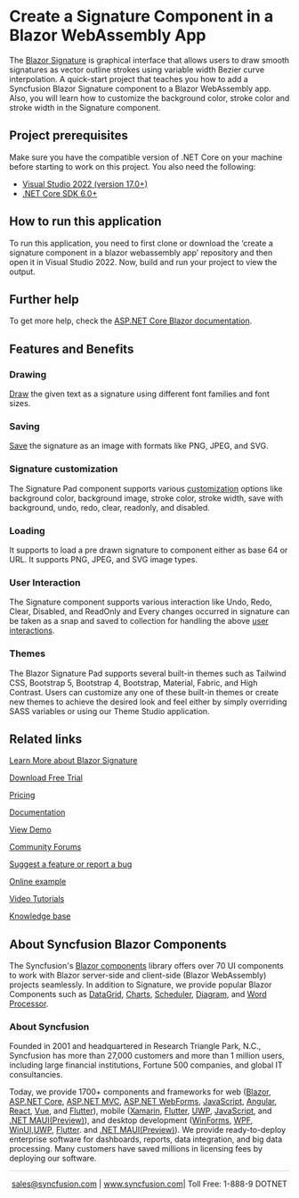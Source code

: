 # Create a Signature Component in a Blazor WebAssembly App

The [Blazor Signature](https://www.syncfusion.com/blazor-components/blazor-signature?utm_source=github&utm_medium=listing&utm_campaign=blazor-signature-github-samples) is graphical interface that allows users to draw smooth signatures as vector outline strokes using variable width Bezier curve interpolation. A quick-start project that teaches you how to add a Syncfusion Blazor Signature component to a Blazor WebAssembly app. Also, you will learn how to customize the background color, stroke color and stroke width in the Signature component.

## Project prerequisites
Make sure you have the compatible version of .NET Core on your machine before starting to work on this project. You also need the following:
* [Visual Studio 2022 (version 17.0+)]( https://visualstudio.microsoft.com/downloads)
* [.NET Core SDK 6.0+](https://dotnet.microsoft.com/download/dotnet-core/6.0)

## How to run this application
To run this application, you need to first clone or download the ‘create a signature component in a blazor webassembly app’ repository and then open it in Visual Studio 2022. Now, build and run your project to view the output.

## Further help

To get more help, check the [ASP.NET Core Blazor documentation](https://docs.microsoft.com/en-us/aspnet/core/blazor).

## Features and Benefits

### Drawing

[Draw](https://blazor.syncfusion.com/documentation/signature/draw?utm_source=github&utm_medium=listing&utm_campaign=blazor-signature-github-samples) the given text as a signature using different font families and font sizes.

### Saving

[Save](https://blazor.syncfusion.com/documentation/signature/open-save?utm_source=github&utm_medium=listing&utm_campaign=blazor-signature-github-samples) the signature as an image with formats like PNG, JPEG, and SVG.

### Signature customization

The Signature Pad component supports various [customization](https://blazor.syncfusion.com/documentation/signature/customization?utm_source=github&utm_medium=listing&utm_campaign=blazor-signature-github-samples) options like background color, background image, stroke color, stroke width, save with background, undo, redo, clear, readonly, and disabled.

### Loading

It supports to load a pre drawn signature to component either as base 64 or URL. It supports PNG, JPEG, and SVG image types.

### User Interaction

The Signature component supports various interaction like Undo, Redo, Clear, Disabled, and ReadOnly and Every changes occurred in signature can be taken as a snap and saved to collection for handling the above [user interactions](https://blazor.syncfusion.com/documentation/signature/user-interaction?utm_source=github&utm_medium=listing&utm_campaign=blazor-signature-github-samples).

### Themes

The Blazor Signature Pad supports several built-in themes such as Tailwind CSS, Bootstrap 5, Bootstrap 4, Bootstrap, Material, Fabric, and High Contrast. Users can customize any one of these built-in themes or create new themes to achieve the desired look and feel either by simply overriding SASS variables or using our Theme Studio application.

## Related links
[Learn More about Blazor Signature](https://www.syncfusion.com/blazor-components/blazor-signature?utm_source=github&utm_medium=listing&utm_campaign=blazor-signature-github-samples)

[Download Free Trial](https://www.syncfusion.com/downloads/blazor?utm_source=github&utm_medium=listing&utm_campaign=blazor-signature-github-samples)

[Pricing](https://www.syncfusion.com/sales/products/blazor?utm_source=github&utm_medium=listing&utm_campaign=blazor-signature-github-samples)

[Documentation](https://blazor.syncfusion.com/documentation/signature/getting-started?utm_source=github&utm_medium=listing&utm_campaign=blazor-signature-github-samples)

[View Demo](https://github.com/SyncfusionExamples/create-a-signature-component-in-a-blazor-webassembly-app?utm_source=github&utm_medium=listing&utm_campaign=blazor-signature-github-samples)

[Community Forums](https://www.syncfusion.com/forums/blazor-components?utm_source=github&utm_medium=listing&utm_campaign=blazor-signature-github-samples)

[Suggest a feature or report a bug](https://www.syncfusion.com/feedback/blazor-components?utm_source=github&utm_medium=listing&utm_campaign=blazor-signature-github-samples)

[Online example](https://blazor.syncfusion.com/demos/signature/default-functionalities?utm_source=github&utm_medium=listing&utm_campaign=blazor-signature-github-samples)

[Video Tutorials](https://www.syncfusion.com/tutorial-videos/blazor/signature?utm_source=github&utm_medium=listing&utm_campaign=blazor-signature-github-samples)

[Knowledge base](https://www.syncfusion.com/kb/blazor-components?utm_source=github&utm_medium=listing&utm_campaign=blazor-signature-github-samples)


## About Syncfusion Blazor Components
The Syncfusion's [Blazor components](https://www.syncfusion.com/blazor-components?utm_source=github&utm_medium=listing&utm_campaign=blazor-signature-github-samples) library offers over 70 UI components to work with Blazor server-side and client-side (Blazor WebAssembly) projects seamlessly. In addition to Signature, we provide popular Blazor Components such as [DataGrid](https://www.syncfusion.com/blazor-components/blazor-datagrid?utm_source=github&utm_medium=listing&utm_campaign=blazor-signature-github-samples), [Charts](https://www.syncfusion.com/blazor-components/blazor-charts?utm_source=github&utm_medium=listing&utm_campaign=blazor-signature-github-samples), [Scheduler](https://www.syncfusion.com/blazor-components/blazor-scheduler?utm_source=github&utm_medium=listing&utm_campaign=blazor-signature-github-samples), [Diagram](https://www.syncfusion.com/blazor-components/blazor-diagram?utm_source=github&utm_medium=listing&utm_campaign=blazor-signature-github-samples), and [Word Processor](https://www.syncfusion.com/blazor-components/blazor-word-processor?utm_source=github&utm_medium=listing&utm_campaign=blazor-signature-github-samples).

### About Syncfusion
Founded in 2001 and headquartered in Research Triangle Park, N.C., Syncfusion has more than 27,000 customers and more than 1 million users, including large financial institutions, Fortune 500 companies, and global IT consultancies.

Today, we provide 1700+ components and frameworks for web ([Blazor](https://www.syncfusion.com/blazor-components?utm_source=github&utm_medium=listing&utm_campaign=blazor-signature-github-samples), [ASP.NET Core](https://www.syncfusion.com/aspnet-core-ui-controls?utm_source=github&utm_medium=listing&utm_campaign=blazor-signature-github-samples), [ASP.NET MVC](https://www.syncfusion.com/aspnet-mvc-ui-controls?utm_source=github&utm_medium=listing&utm_campaign=blazor-signature-github-samples), [ASP.NET WebForms](https://www.syncfusion.com/jquery/aspnet-webforms-ui-controls?utm_source=github&utm_medium=listing&utm_campaign=blazor-signature-github-samples), [JavaScript](https://www.syncfusion.com/javascript-ui-controls?utm_source=github&utm_medium=listing&utm_campaign=blazor-signature-github-samples), [Angular](https://www.syncfusion.com/angular-ui-components?utm_source=github&utm_medium=listing&utm_campaign=blazor-signature-github-samples), [React](https://www.syncfusion.com/react-ui-components?utm_source=github&utm_medium=listing&utm_campaign=blazor-signature-github-samples), [Vue](https://www.syncfusion.com/vue-ui-components?utm_source=github&utm_medium=listing&utm_campaign=blazor-signature-github-samples), and [Flutter](https://www.syncfusion.com/flutter-widgets?utm_source=github&utm_medium=listing&utm_campaign=blazor-signature-github-samples)), mobile ([Xamarin](https://www.syncfusion.com/xamarin-ui-controls?utm_source=github&utm_medium=listing&utm_campaign=blazor-signature-github-samples), [Flutter](https://www.syncfusion.com/flutter-widgets?utm_source=github&utm_medium=listing&utm_campaign=blazor-signature-github-samples), [UWP](https://www.syncfusion.com/uwp-ui-controls?utm_source=github&utm_medium=listing&utm_campaign=blazor-signature-github-samples), [JavaScript](https://www.syncfusion.com/javascript-ui-controls?utm_source=github&utm_medium=listing&utm_campaign=blazor-signature-github-samples), and [.NET MAUI(Preview)](https://www.syncfusion.com/maui-controls?utm_source=github&utm_medium=listing&utm_campaign=blazor-signature-github-samples)), and desktop development ([WinForms](https://www.syncfusion.com/winforms-ui-controls?utm_source=github&utm_medium=listing&utm_campaign=blazor-signature-github-samples), [WPF](https://www.syncfusion.com/wpf-controls?utm_source=github&utm_medium=listing&utm_campaign=blazor-signature-github-samples), [WinUI](https://www.syncfusion.com/winui-controls?utm_source=github&utm_medium=listing&utm_campaign=blazor-signature-github-samples),[UWP](https://www.syncfusion.com/uwp-ui-controls?utm_source=github&utm_medium=listing&utm_campaign=blazor-signature-github-samples), [Flutter](https://www.syncfusion.com/flutter-widgets?utm_source=github&utm_medium=listing&utm_campaign=blazor-signature-github-samples). and [.NET MAUI(Preview)](https://www.syncfusion.com/maui-controls?utm_source=github&utm_medium=listing&utm_campaign=blazor-signature-github-samples)). We provide ready-to-deploy enterprise software for dashboards, reports, data integration, and big data processing. Many customers have saved millions in licensing fees by deploying our software.

<hr style="height:0.3px;border:none;color:lightgrey;background-color:lightgrey;" />

<p align="center">
<a href="mailto:sales@syncfusion.com?Subject=Syncfusion Blazor Signature - GitHub" target="_top">sales@syncfusion.com</a> | <a href="https://www.syncfusion.com?utm_source=github&utm_medium=listing&utm_campaign=blazor-signature-github-samples">www.syncfusion.com</a>| Toll Free: 1-888-9 DOTNET <br>
</p>
